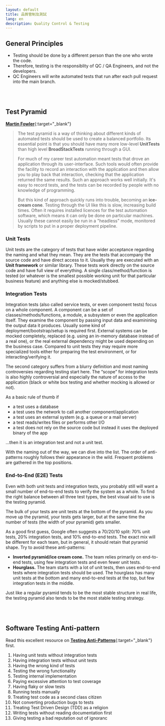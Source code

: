 ```yaml
---
layout: default
title: 品質管制及測試
lang: en
description: Quality Control & Testing
---
```




## General Principles

* Testing should be done by a different person than the one who wrote the code.
* Therefore, testing is the responsiblity of QC / QA Engineers, and not the developers.
* QC Engineers will write automated tests that run after each pull request into the main branch.

<br>
<br>

## Test Pyramid

[**Martin Fowler**](https://martinfowler.com/bliki/TestPyramid.html){:target="_blank"}

> The test pyramid is a way of thinking about different kinds of automated tests should be used to create a balanced portfolio. Its essential point is that you should have many more low-level **UnitTests** than high level **BroadStackTests** running through a GUI.
>
> For much of my career test automation meant tests that drove an application through its user-interface. Such tools would often provide the facility to record an interaction with the application and then allow you to play back that interaction, checking that the application returned the same results. Such an approach works well initially. It's easy to record tests, and the tests can be recorded by people with no knowledge of programming.
> 
> But this kind of approach quickly runs into trouble, becoming an **ice-cream cone**. Testing through the UI like this is slow, increasing build times. Often it requires installed licences for the test automation software, which means it can only be done on particular machines. Usually these cannot easily be run in a "headless" mode, monitored by scripts to put in a proper deployment pipeline.

### Unit Tests

Unit tests are the category of tests that have wider acceptance regarding the naming and what they mean. They are the tests that accompany the source code and have direct access to it. Usually they are executed with an **Unit framework** or similar library. These tests work directly on the source code and have full view of everything. A single class/method/function is tested (or whatever is the smallest possible working unit for that particular business feature) and anything else is mocked/stubbed.

### Integration Tests

Integration tests (also called service tests, or even component tests) focus on a whole component. A component can be a set of classes/methods/functions, a module, a subsystem or even the application itself. They examine the component by passing input data and examinining the output data it produces. Usually some kind of deployment/bootstrap/setup is required first. External systems can be mocked completely, replaced (e.g. using an in-memory database instead of a real one), or the real external dependency might be used depending on the business case. Compared to unit tests they may require more specialized tools either for preparing the test environment, or for interacting/verifying it.

The second category suffers from a blurry definition and most naming controversies regarding testing start here. The “scope” for integration tests is also highly controversial and especially the nature of access to the application (black or white box testing and whether mocking is allowed or not).

As a basic rule of thumb if

* a test uses a database
* a test uses the network to call another component/application
* a test uses an external system (e.g. a queue or a mail server)
* a test reads/writes files or performs other I/O
* a test does not rely on the source code but instead it uses the deployed binary of the app

…then it is an integration test and not a unit test.

With the naming out of the way, we can dive into the list. The order of anti-patterns roughly follows their appearance in the wild. Frequent problems are gathered in the top positions.

### End-to-End (E2E) Tests

Even with both unit tests and integration tests, you probably still will want a small number of end-to-end tests to verify the system as a whole. To find the right balance between all three test types, the best visual aid to use is the testing pyramid.

The bulk of your tests are unit tests at the bottom of the pyramid. As you move up the pyramid, your tests gets larger, but at the same time the number of tests (the width of your pyramid) gets smaller.

As a good first guess, Google often suggests a 70/20/10 split: 70% unit tests, 20% integration tests, and 10% end-to-end tests. The exact mix will be different for each team, but in general, it should retain that pyramid shape. Try to avoid these anti-patterns:

* **Inverted pyramid/ice cream cone.** The team relies primarily on end-to-end tests, using few integration tests and even fewer unit tests. 
* **Hourglass.** The team starts with a lot of unit tests, then uses end-to-end tests where integration tests should be used. The hourglass has many unit tests at the bottom and many end-to-end tests at the top, but few integration tests in the middle.

Just like a regular pyramid tends to be the most stable structure in real life, the testing pyramid also tends to be the most stable testing strategy.

<br>
<br>

## Software Testing Anti-pattern

Read this excellent resource on [**Testing Anti-Patterns**](http://blog.codepipes.com/testing/software-testing-antipatterns.html){:target="_blank"} first.

1. Having unit tests without integration tests
1. Having integration tests without unit tests
1. Having the wrong kind of tests
1. Testing the wrong functionality
1. Testing internal implementation
1. Paying excessive attention to test coverage
1. Having flaky or slow tests
1. Running tests manually
1. Treating test code as a second class citizen
1. Not converting production bugs to tests
1. Treating Test Driven Design (TDD) as a religion
1. Writing tests without reading documentation first
1. Giving testing a bad reputation out of ignoranc